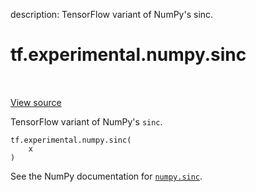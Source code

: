 description: TensorFlow variant of NumPy's sinc.

<div itemscope itemtype="http://developers.google.com/ReferenceObject">
<meta itemprop="name" content="tf.experimental.numpy.sinc" />
<meta itemprop="path" content="Stable" />
</div>

# tf.experimental.numpy.sinc

<!-- Insert buttons and diff -->

<table class="tfo-notebook-buttons tfo-api nocontent" align="left">

</table>

<a target="_blank" class="external" href="/code/stable/tensorflow/python/ops/numpy_ops/np_math_ops.py">View source</a>



TensorFlow variant of NumPy's `sinc`.


<pre class="devsite-click-to-copy prettyprint lang-py tfo-signature-link">
<code>tf.experimental.numpy.sinc(
    x
)
</code></pre>



<!-- Placeholder for "Used in" -->

See the NumPy documentation for [`numpy.sinc`](https://numpy.org/doc/stable/reference/generated/numpy.sinc.html).